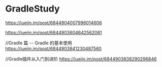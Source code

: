 # GradleStudy




https://juejin.im/post/6844904007996014606


https://juejin.im/post/6844903604642562061

//Gradle 篇 -- Gradle 的基本使用
https://juejin.im/post/6844903841230487560


//Gradle插件从入门到进阶
https://juejin.im/post/6844903838290296846


